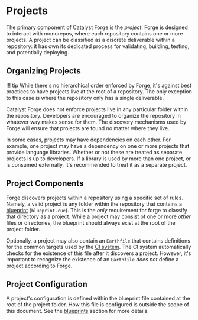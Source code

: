 # Projects

The primary component of Catalyst Forge is the _project_.
Forge is designed to interact with monorepos, where each repository contains one or more projects.
A project can be classified as a discrete deliverable within a repository: it has own its dedicated process for validating,
building, testing, and potentially deploying.

## Organizing Projects

!!! tip
    While there's no hierarchical order enforced by Forge, it's against best practices to have projects live at the root of a
    repository.
    The only exception to this case is where the repository only has a single deliverable.

Catalyst Forge does not enforce projects live in any particular folder within the repository.
Developers are encouraged to organize the repository in whatever way makes sense for them.
The discovery mechanisms used by Forge will ensure that projects are found no matter where they live.

In some cases, projects may have dependencies on each other.
For example, one project may have a dependency on one or more projects that provide language libraries.
Whether or not these are treated as separate projects is up to developers.
If a library is used by more than one project, or is consumed externally, it's recommended to treat it as a separate project.

## Project Components

Forge discovers projects within a repository using a specific set of rules.
Namely, a valid project is any folder within the repository that contains a [blueprint](./blueprints.md) (`blueprint.cue`).
This is the _only_ requirement for forge to classify that directory as a project.
While a project may consist of one or more _other_ files or directories, the blueprint should always exist at the root of the
project folder.

Optionally, a project may also contain an `Earthfile` that contains definitions for the common targets used by the
[CI system](./ci.md).
The CI system automatically checks for the existence of this file after it discovers a project.
However, it's important to recognize the existence of an `Earthfile` _does not_ define a project according to Forge.

## Project Configuration

A project's configuration is defined within the blueprint file contained at the root of the project folder.
How this file is configured is outside the scope of this document.
See the [blueprints](./blueprints.md) section for more details.
